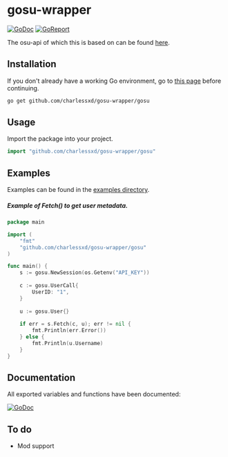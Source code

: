 # gosu-wrapper

[![GoDoc](https://godoc.org/github.com/charlessxd/gosu-wrapper/gosu?status.svg)](https://godoc.org/github.com/charlessxd/gosu-wrapper/gosu) 
[![GoReport](https://goreportcard.com/badge/github.com/charlessxd/gosu-wrapper)](https://goreportcard.com/report/github.com/charlessxd/gosu-wrapper)

The osu-api of which this is based on can be found [here](https://github.com/ppy/osu-api/wiki).


## Installation

If you don't already have a working Go environment, go to [this page](https://golang.org/doc/install) before continuing.

```sh
go get github.com/charlessxd/gosu-wrapper/gosu
```


## Usage
Import the package into your project.
```go
import "github.com/charlessxd/gosu-wrapper/gosu"
```



## Examples
Examples can be found in the [examples directory](https://github.com/charlessxd/gosu-wrapper/tree/master/examples).

##### Example of Fetch() to get user metadata.
```go
package main

import (
	"fmt"
	"github.com/charlessxd/gosu-wrapper/gosu"
)

func main() {
    s := gosu.NewSession(os.Getenv("API_KEY"))
	
    c := gosu.UserCall{
        UserID: "1",
    }
    
    u := gosu.User{}
    
    if err = s.Fetch(c, u); err != nil {
        fmt.Println(err.Error())    
    } else {
        fmt.Println(u.Username) 
    }
}
```

## Documentation
All exported variables and functions have been documented: 

[![GoDoc](https://godoc.org/github.com/charlessxd/gosu-wrapper/gosu?status.svg)](https://godoc.org/github.com/charlessxd/gosu-wrapper/gosu) 

## To do
* Mod support

